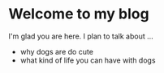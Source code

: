 # Welcome to my blog

I'm glad you are here. I plan to talk about ...
- why dogs are do cute
 - what kind of life you can have with dogs
